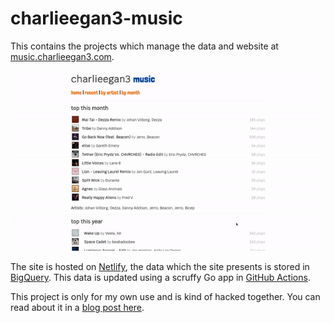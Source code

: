 # charlieegan3-music

This contains the projects which manage the data and website at
[music.charlieegan3.com](https://music.charlieegan3.com).

![animated image of UI](./docs/ui-demo.gif)

The site is hosted on [Netlify](https://www.netlify.com/), the data which the
site presents is stored in [BigQuery](https://cloud.google.com/bigquery). This
data is updated using a scruffy Go app in [GitHub
Actions](https://github.com/features/actions).

This project is only for my own use and is kind of hacked together. You can
read about it in a [blog post
here](https://charlieegan3.com/blog/2018/11/20/how-i-learned-to-stop-worrying-and-build-my-own-lastfm).
